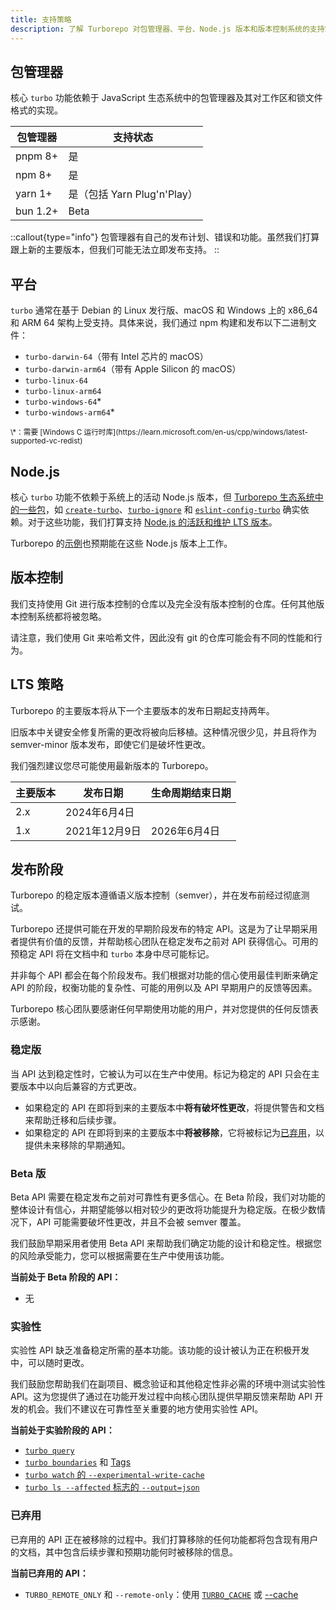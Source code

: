 ```yaml
---
title: 支持策略
description: 了解 Turborepo 对包管理器、平台、Node.js 版本和版本控制系统的支持策略。
---
```


## 包管理器

核心 `turbo` 功能依赖于 JavaScript 生态系统中的包管理器及其对工作区和锁文件格式的实现。

| 包管理器        | 支持状态                        |
| --------------- | ------------------------------- |
| pnpm 8+         | 是                              |
| npm 8+          | 是                              |
| yarn 1+         | 是（包括 Yarn Plug'n'Play）     |
| bun 1.2+        | Beta                            |

::callout{type="info"}
包管理器有自己的发布计划、错误和功能。虽然我们打算跟上新的主要版本，但我们可能无法立即发布支持。
::

## 平台

`turbo` 通常在基于 Debian 的 Linux 发行版、macOS 和 Windows 上的 x86_64 和 ARM 64 架构上受支持。具体来说，我们通过 npm 构建和发布以下二进制文件：

- `turbo-darwin-64`（带有 Intel 芯片的 macOS）
- `turbo-darwin-arm64`（带有 Apple Silicon 的 macOS）
- `turbo-linux-64`
- `turbo-linux-arm64`
- `turbo-windows-64`\*
- `turbo-windows-arm64`\*

<small>
  \*：需要 [Windows C 运行时库](https://learn.microsoft.com/en-us/cpp/windows/latest-supported-vc-redist)
</small>

## Node.js

核心 `turbo` 功能不依赖于系统上的活动 Node.js 版本，但 [Turborepo 生态系统中的一些包](/api-reference/packages/create-turbo)，如 [`create-turbo`](/api-reference/packages/create-turbo)、[`turbo-ignore`](/api-reference/packages/turbo-ignore) 和 [`eslint-config-turbo`](/api-reference/packages/eslint-config-turbo) 确实依赖。对于这些功能，我们打算支持 [Node.js 的活跃和维护 LTS 版本](https://nodejs.org/en/about/previous-releases)。

Turborepo 的[示例](/getting-started/start-with-an-example)也预期能在这些 Node.js 版本上工作。

## 版本控制

我们支持使用 Git 进行版本控制的仓库以及完全没有版本控制的仓库。任何其他版本控制系统都将被忽略。

请注意，我们使用 Git 来哈希文件，因此没有 git 的仓库可能会有不同的性能和行为。

## LTS 策略

Turborepo 的主要版本将从下一个主要版本的发布日期起支持两年。

旧版本中关键安全修复所需的更改将被向后移植。这种情况很少见，并且将作为 semver-minor 版本发布，即使它们是破坏性更改。

我们强烈建议您尽可能使用最新版本的 Turborepo。

| 主要版本 | 发布日期      | 生命周期结束日期 |
| -------- | ------------- | ---------------- |
| 2.x      | 2024年6月4日  |                  |
| 1.x      | 2021年12月9日 | 2026年6月4日     |

## 发布阶段

Turborepo 的稳定版本遵循语义版本控制（semver），并在发布前经过彻底测试。

Turborepo 还提供可能在开发的早期阶段发布的特定 API。这是为了让早期采用者提供有价值的反馈，并帮助核心团队在稳定发布之前对 API 获得信心。可用的预稳定 API 将在文档中和 `turbo` 本身中尽可能标记。

并非每个 API 都会在每个阶段发布。我们根据对功能的信心使用最佳判断来确定 API 的阶段，权衡功能的复杂性、可能的用例以及 API 早期用户的反馈等因素。

Turborepo 核心团队要感谢任何早期使用功能的用户，并对您提供的任何反馈表示感谢。

### 稳定版

当 API 达到稳定性时，它被认为可以在生产中使用。标记为稳定的 API 只会在主要版本中以向后兼容的方式更改。

- 如果稳定的 API 在即将到来的主要版本中**将有破坏性更改**，将提供警告和文档来帮助迁移和后续步骤。
- 如果稳定的 API 在即将到来的主要版本中**将被移除**，它将被标记为[已弃用](#deprecated)，以提供未来移除的早期通知。

### Beta 版

Beta API 需要在稳定发布之前对可靠性有更多信心。在 Beta 阶段，我们对功能的整体设计有信心，并期望能够以相对较少的更改将功能提升为稳定版。在极少数情况下，API 可能需要破坏性更改，并且不会被 semver 覆盖。

我们鼓励早期采用者使用 Beta API 来帮助我们确定功能的设计和稳定性。根据您的风险承受能力，您可以根据需要在生产中使用该功能。

**当前处于 Beta 阶段的 API：**

- 无

### 实验性

实验性 API 缺乏准备稳定所需的基本功能。该功能的设计被认为正在积极开发中，可以随时更改。

我们鼓励您帮助我们在副项目、概念验证和其他稳定性非必需的环境中测试实验性 API。这为您提供了通过在功能开发过程中向核心团队提供早期反馈来帮助 API 开发的机会。我们不建议在可靠性至关重要的地方使用实验性 API。

**当前处于实验阶段的 API：**

- [`turbo query`](/api-reference/commands/query)
- [`turbo boundaries`](/api-reference/commands/boundaries) 和 [Tags](/api-reference/commands/boundaries#tags)
- [`turbo watch` 的 `--experimental-write-cache`](/api-reference/commands/watch#caching)
- [`turbo ls --affected` 标志的 `--output=json`](/api-reference/commands/ls)

### 已弃用

已弃用的 API 正在被移除的过程中。我们打算移除的任何功能都将包含现有用户的文档，其中包含后续步骤和预期功能何时被移除的信息。

**当前已弃用的 API：**

- `TURBO_REMOTE_ONLY` 和 `--remote-only`：使用 [`TURBO_CACHE`](/api-reference/configuration/system-environment-variables) 或 [--cache](/api-reference/commands/run#--cache-options)

